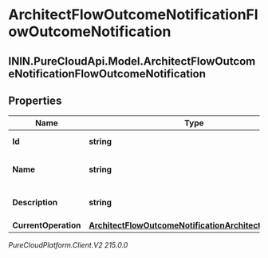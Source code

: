 # ArchitectFlowOutcomeNotificationFlowOutcomeNotification

## ININ.PureCloudApi.Model.ArchitectFlowOutcomeNotificationFlowOutcomeNotification

## Properties

|Name | Type | Description | Notes|
|------------ | ------------- | ------------- | -------------|
| **Id** | **string** | The flow outcome ID | [optional] |
| **Name** | **string** | The flow outcome name | [optional] |
| **Description** | **string** | The flow outcome description | [optional] |
| **CurrentOperation** | [**ArchitectFlowOutcomeNotificationArchitectOperation**](ArchitectFlowOutcomeNotificationArchitectOperation) |  | [optional] |



_PureCloudPlatform.Client.V2 215.0.0_
